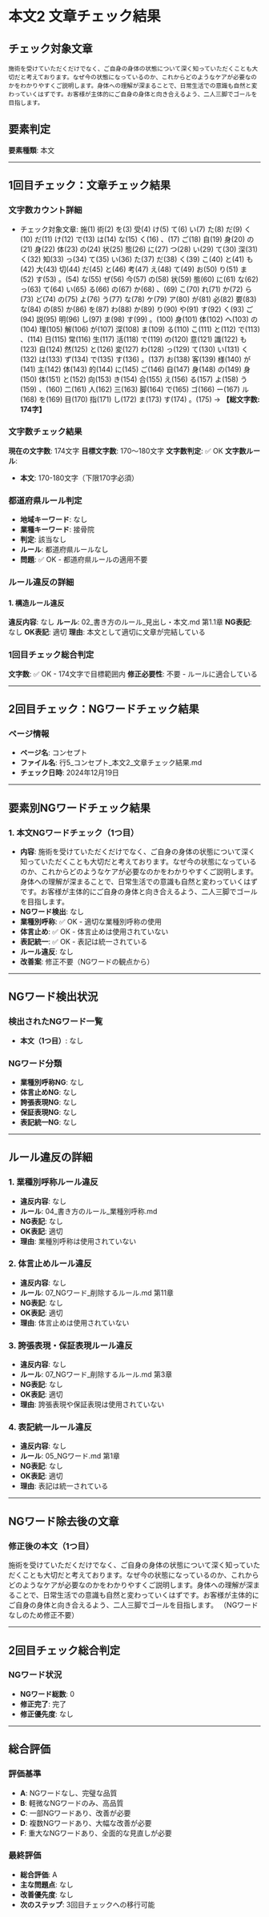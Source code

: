# 本文2 文章チェック結果

## チェック対象文章
```
施術を受けていただくだけでなく、ご自身の身体の状態について深く知っていただくことも大切だと考えております。なぜ今の状態になっているのか、これからどのようなケアが必要なのかをわかりやすくご説明します。身体への理解が深まることで、日常生活での意識も自然と変わっていくはずです。お客様が主体的にご自身の身体と向き合えるよう、二人三脚でゴールを目指します。
```

## 要素判定
**要素種類**: 本文

---

## 1回目チェック：文章チェック結果

### 文字数カウント詳細
- チェック対象文章: 施(1) 術(2) を(3) 受(4) け(5) て(6) い(7) た(8) だ(9) く(10) だ(11) け(12) で(13) は(14) な(15) く(16) 、(17) ご(18) 自(19) 身(20) の(21) 身(22) 体(23) の(24) 状(25) 態(26) に(27) つ(28) い(29) て(30) 深(31) く(32) 知(33) っ(34) て(35) い(36) た(37) だ(38) く(39) こ(40) と(41) も(42) 大(43) 切(44) だ(45) と(46) 考(47) え(48) て(49) お(50) り(51) ま(52) す(53) 。(54) な(55) ぜ(56) 今(57) の(58) 状(59) 態(60) に(61) な(62) っ(63) て(64) い(65) る(66) の(67) か(68) 、(69) こ(70) れ(71) か(72) ら(73) ど(74) の(75) よ(76) う(77) な(78) ケ(79) ア(80) が(81) 必(82) 要(83) な(84) の(85) か(86) を(87) わ(88) か(89) り(90) や(91) す(92) く(93) ご(94) 説(95) 明(96) し(97) ま(98) す(99) 。(100) 身(101) 体(102) へ(103) の(104) 理(105) 解(106) が(107) 深(108) ま(109) る(110) こ(111) と(112) で(113) 、(114) 日(115) 常(116) 生(117) 活(118) で(119) の(120) 意(121) 識(122) も(123) 自(124) 然(125) と(126) 変(127) わ(128) っ(129) て(130) い(131) く(132) は(133) ず(134) で(135) す(136) 。(137) お(138) 客(139) 様(140) が(141) 主(142) 体(143) 的(144) に(145) ご(146) 自(147) 身(148) の(149) 身(150) 体(151) と(152) 向(153) き(154) 合(155) え(156) る(157) よ(158) う(159) 、(160) 二(161) 人(162) 三(163) 脚(164) で(165) ゴ(166) ー(167) ル(168) を(169) 目(170) 指(171) し(172) ま(173) す(174) 。(175) → **【総文字数: 174字】**

### 文字数チェック結果
**現在の文字数**: 174文字
**目標文字数**: 170～180文字
**文字数判定**: ✅ OK
**文字数ルール**:
- **本文**: 170-180文字（下限170字必須）

### 都道府県ルール判定
- **地域キーワード**: なし
- **業種キーワード**: 接骨院
- **判定**: 該当なし
- **ルール**: 都道府県ルールなし
- **問題**: ✅ OK - 都道府県ルールの適用不要

### ルール違反の詳細

#### 1. 構造ルール違反
**違反内容**: なし
**ルール**: 02_書き方のルール_見出し・本文.md 第1.1章
**NG表記**: なし
**OK表記**: 適切
**理由**: 本文として適切に文章が完結している

### 1回目チェック総合判定
**文字数**: ✅ OK - 174文字で目標範囲内
**修正必要性**: 不要 - ルールに適合している

---

## 2回目チェック：NGワードチェック結果

### ページ情報
- **ページ名**: コンセプト
- **ファイル名**: 行5_コンセプト_本文2_文章チェック結果.md
- **チェック日時**: 2024年12月19日

---

## 要素別NGワードチェック結果

### 1. 本文NGワードチェック（1つ目）
- **内容**: 施術を受けていただくだけでなく、ご自身の身体の状態について深く知っていただくことも大切だと考えております。なぜ今の状態になっているのか、これからどのようなケアが必要なのかをわかりやすくご説明します。身体への理解が深まることで、日常生活での意識も自然と変わっていくはずです。お客様が主体的にご自身の身体と向き合えるよう、二人三脚でゴールを目指します。
- **NGワード検出**: なし
- **業種別呼称**: ✅ OK - 適切な業種別呼称の使用
- **体言止め**: ✅ OK - 体言止めは使用されていない
- **表記統一**: ✅ OK - 表記は統一されている
- **ルール違反**: なし
- **改善案**: 修正不要（NGワードの観点から）

---

## NGワード検出状況

### 検出されたNGワード一覧
- **本文（1つ目）**: なし

### NGワード分類
- **業種別呼称NG**: なし
- **体言止めNG**: なし
- **誇張表現NG**: なし
- **保証表現NG**: なし
- **表記統一NG**: なし

---

## ルール違反の詳細

### 1. 業種別呼称ルール違反
- **違反内容**: なし
- **ルール**: 04_書き方のルール_業種別呼称.md
- **NG表記**: なし
- **OK表記**: 適切
- **理由**: 業種別呼称は使用されていない

### 2. 体言止めルール違反
- **違反内容**: なし
- **ルール**: 07_NGワード_削除するルール.md 第11章
- **NG表記**: なし
- **OK表記**: 適切
- **理由**: 体言止めは使用されていない

### 3. 誇張表現・保証表現ルール違反
- **違反内容**: なし
- **ルール**: 07_NGワード_削除するルール.md 第3章
- **NG表記**: なし
- **OK表記**: 適切
- **理由**: 誇張表現や保証表現は使用されていない

### 4. 表記統一ルール違反
- **違反内容**: なし
- **ルール**: 05_NGワード.md 第1章
- **NG表記**: なし
- **OK表記**: 適切
- **理由**: 表記は統一されている

---

## NGワード除去後の文章

### 修正後の本文（1つ目）
施術を受けていただくだけでなく、ご自身の身体の状態について深く知っていただくことも大切だと考えております。なぜ今の状態になっているのか、これからどのようなケアが必要なのかをわかりやすくご説明します。身体への理解が深まることで、日常生活での意識も自然と変わっていくはずです。お客様が主体的にご自身の身体と向き合えるよう、二人三脚でゴールを目指します。
（NGワードなしのため修正不要）

---

## 2回目チェック総合判定

### NGワード状況
- **NGワード総数**: 0
- **修正完了**: 完了
- **修正優先度**: なし

---

## 総合評価

### 評価基準
- **A**: NGワードなし、完璧な品質
- **B**: 軽微なNGワードのみ、高品質
- **C**: 一部NGワードあり、改善が必要
- **D**: 複数NGワードあり、大幅な改善が必要
- **F**: 重大なNGワードあり、全面的な見直しが必要

### 最終評価
- **総合評価**: A
- **主な問題点**: なし
- **改善優先度**: なし
- **次のステップ**: 3回目チェックへの移行可能
